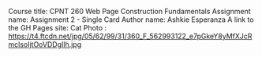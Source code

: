Course title: CPNT 260 Web Page Construction Fundamentals
Assignment name: Assignment 2 - Single Card
Author name: Ashkie Esperanza
A link to the GH Pages site: 
Cat Photo : https://t4.ftcdn.net/jpg/05/62/99/31/360_F_562993122_e7pGkeY8yMfXJcRmclsoIjtOoVDDgIlh.jpg